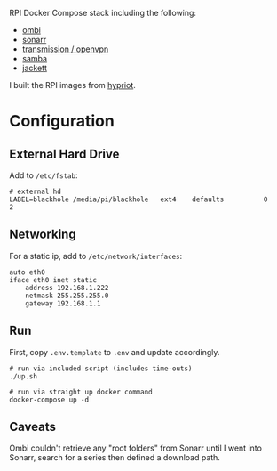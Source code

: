 RPI Docker Compose stack including the following:

- [ombi](https://github.com/tidusjar/Ombi)
- [sonarr](https://github.com/Sonarr/Sonarr)
- [transmission / openvpn](https://github.com/haugene/docker-transmission-openvpn)
- [samba](https://github.com/dperson/samba)
- [jackett](https://github.com/Jackett/Jackett)
	
I built the RPI images from [hypriot](https://blog.hypriot.com/downloads/).

# Configuration

## External Hard Drive

Add to `/etc/fstab`:

	# external hd
	LABEL=blackhole /media/pi/blackhole   ext4    defaults          0       2

## Networking

For a static ip, add to `/etc/network/interfaces`:

	auto eth0
	iface eth0 inet static
	    address 192.168.1.222
	    netmask 255.255.255.0
	    gateway 192.168.1.1

## Run

First, copy `.env.template` to `.env` and update accordingly.

    # run via included script (includes time-outs)
    ./up.sh

    # run via straight up docker command
    docker-compose up -d

## Caveats

Ombi couldn't retrieve any "root folders" from Sonarr until I went into Sonarr, search for a series then defined a download path.
